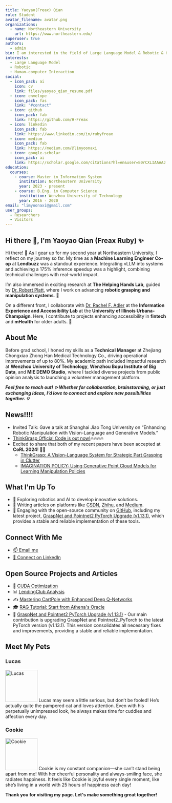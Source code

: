 ```yaml
---
title: Yaoyao(Freax) Qian
role: Student
avatar_filename: avatar.png
organizations:
  - name: Northeastern University
    url: https://www.northeastern.edu/
superuser: true
authors:
  - admin
bio: I am interested in the field of Large Language Model & Robotic & Human–computer Interaction research.
interests:
  - Large Language Model
  - Robotic
  - Human–computer Interaction
social:
  - icon_pack: ai
    icon: cv
    link: files/yaoyao_qian_resume.pdf
  - icon: envelope
    icon_pack: fas
    link: "#contact"
  - icon: github
    icon_pack: fab
    link: https://github.com/H-Freax
  - icon: linkedin
    icon_pack: fab
    link: https://www.linkedin.com/in/rubyfreax
  - icon: medium
    icon_pack: fab
    link: https://medium.com/@limyoonaxi
  - icon: google-scholar
    icon_pack: ai
    link: https://scholar.google.com/citations?hl=en&user=E0rCXLIAAAAJ
education:
  courses:
    - course: Master in Information System
      institution: Northeastern University
      year: 2023 - present
    - course: B.Eng. in Computer Science
      institution: Wenzhou University of Technology
      year: 2016 - 2020
email: "limyoonaxi@gmail.com"
user_groups:
  - Researchers
  - Visitors
---
```

## Hi there 👋, I'm Yaoyao Qian (Freax Ruby) ✨


Hi there! 🌟 As I gear up for my second year at Northeastern University, I reflect on my journey so far. My time as a **Machine Learning Engineer Co-op** at **Lendbuzz** was a standout experience. Integrating vLLM into systems and achieving a 175% inference speedup was a highlight, combining technical challenges with real-world impact. 

I’m also immersed in exciting research at **The Helping Hands Lab**, guided by [Dr. Robert Platt](https://www2.ccs.neu.edu/research/helpinghands/people/), where I work on advancing **robotic grasping and manipulation systems**. 🤖

On a different front, I collaborate with [Dr. Rachel F. Adler](http://rachelfadler.com) at the **Information Experience and Accessibility Lab** at the **University of Illinois Urbana-Champaign**. Here, I contribute to projects enhancing accessibility in **fintech** and **mHealth** for older adults. 🏦

## About Me

Before grad school, I honed my skills as a **Technical Manager** at Zhejiang Chongxiao Zhong Han Medical Technology Co., driving operational improvements of up to 80%. My academic path included impactful research at **Wenzhou University of Technology**, **Wenzhou Bopu Institute of Big Data**, and **MIE DEMO Studio**, where I tackled diverse projects from public opinion analysis to launching a volunteer management platform. 

_**Feel free to reach out! ✨ Whether for collaboration, brainstorming, or just exchanging ideas, I’d love to connect and explore new possibilities together. 💡**_


## News!!!!
- Invited Talk: Gave a talk at Shanghai Jiao Tong University on “Enhancing Robotic Manipulation with Vision-Language and Generative Models.”
- [ThinkGrasp Official Code is out now!](https://github.com/H-Freax/ThinkGrasp)🔥🔥🔥🔥
- Excited to share that both of my recent papers have been accepted at **CoRL 2024**! 🌟🌟
  - [ThinkGrasp: A Vision-Language System for Strategic Part Grasping in Clutter](https://h-freax.github.io/thinkgrasp_page/)
  - [IMAGINATION POLICY: Using Generative Point Cloud Models for Learning Manipulation Policies](https://haojhuang.github.io/edge_grasp_page/)

## What I'm Up To

- 🌱 Exploring robotics and AI to develop innovative solutions.
- 📝 Writing articles on platforms like [CSDN](https://blog.csdn.net/qq_38155541), [Zhihu](https://www.zhihu.com/people/freax-23/posts), and [Medium](https://medium.com/@limyoonaxi).
- 🚀 Engaging with the open-source community on [GitHub](https://github.com/H-Freax), including my latest project, [GraspNet and Pointnet2 PyTorch Upgrade (v1.13.1)](https://github.com/H-Freax/GraspNet_Pointnet2_PyTorch1.13.1), which provides a stable and reliable implementation of these tools.

## Connect With Me

- [📫 Email me](mailto:limyoonaxi@gmail.com)
- [💼 Connect on LinkedIn](https://www.linkedin.com/in/rubyfreax)

## Open Source Projects and Articles

- 🌟 [CUDA Optimization](https://github.com/H-Freax/CUDA_optimization)
- 📊 [LendingClub Analysis](https://github.com/H-Freax/lendingclub_analyse)
- ✍️ [Mastering CartPole with Enhanced Deep Q-Networks](https://medium.com/@limyoonaxi/mastering-cartpole-with-enhanced-deep-q-networks-an-in-depth-guide-to-equivariant-models-f7600d6118a4)
- 🎓 [RAG Tutorial: Start from Athena's Oracle](https://medium.com/@limyoonaxi/rag-tutorial-start-from-athenas-oracle-1-fb9c7b77b0f1)
- 🚀 [GraspNet and Pointnet2 PyTorch Upgrade (v1.13.1)](https://github.com/H-Freax/GraspNet_Pointnet2_PyTorch1.13.1) - Our main contribution is upgrading GraspNet and Pointnet2_PyTorch to the latest PyTorch version (v1.13.1). This version consolidates all necessary fixes and improvements, providing a stable and reliable implementation.

## Meet My Pets

### Lucas
<img alt="Lucas" height="100px" src="img/lucas.png" width="100px"/>
Lucas may seem a little serious, but don’t be fooled! He’s actually quite the pampered cat and loves attention. Even with his perpetually unimpressed look, he always makes time for cuddles and affection every day.

### Cookie
<img alt="Cookie" height="100px" src="img/cookie.png" width="100px"/>
Cookie is my constant companion—she can’t stand being apart from me! With her cheerful personality and always-smiling face, she radiates happiness. It feels like Cookie is joyful every single moment, like she’s living in a world with 25 hours of happiness each day!

**Thank you for visiting my page. Let's make something great together!**
